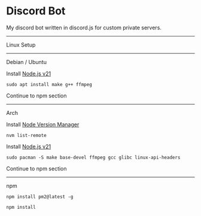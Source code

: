 # Discord Bot
My discord bot written in discord.js for custom private servers.

-----

Linux Setup

-----

Debian / Ubuntu

Install [Node.js v21](https://github.com/nodesource/distributions#debian-and-ubuntu-based-distributions)

```
sudo apt install make g++ ffmpeg
```

Continue to npm section

-----

Arch

Install [Node Version Manager](https://github.com/nvm-sh/nvm#installing-and-updating)

```
nvm list-remote
```

Install [Node.js v21](https://wiki.archlinux.org/title/Node.js)

```
sudo pacman -S make base-devel ffmpeg gcc glibc linux-api-headers
```

Continue to npm section

-----

npm

```
npm install pm2@latest -g
```

```
npm install
```